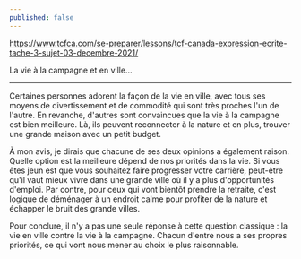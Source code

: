 ```yaml
---
published: false
---
```

https://www.tcfca.com/se-preparer/lessons/tcf-canada-expression-ecrite-tache-3-sujet-03-decembre-2021/

La vie à la campagne et en ville...

---
Certaines personnes adorent la façon de la vie en ville, avec tous ses moyens de divertissement et de commodité qui sont très proches l'un de l'autre. En revanche, d'autres sont convaincues que la vie à la campagne est bien meilleure. Là, ils peuvent reconnecter à la nature et en plus, trouver une grande maison avec un petit budget.

À mon avis, je dirais que chacune de ses deux opinions a également raison. Quelle option est la meilleure dépend de nos priorités dans la vie. Si vous êtes jeun est que vous souhaitez faire progresser votre carrière, peut-être qu'il vaut mieux vivre dans une grande ville où il y a plus d'opportunités d'emploi. Par contre, pour ceux qui vont bientôt prendre la retraite, c'est logique de déménager à un endroit calme pour profiter de la nature et échapper le bruit des grande villes.

Pour conclure, il n'y a pas une seule réponse à cette question classique : la vie en ville contre la vie à la campagne. Chacun d'entre nous a ses propres priorités, ce qui vont nous mener au choix le plus raisonnable.
